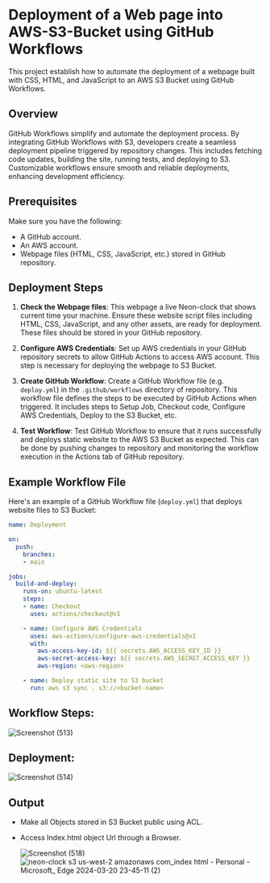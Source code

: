 # Deployment of a Web page into AWS-S3-Bucket using GitHub Workflows

This project establish how to automate the deployment of a webpage built with CSS, HTML, and JavaScript to an AWS S3 Bucket using GitHub Workflows.

## Overview

GitHub Workflows simplify and automate the deployment process. By integrating GitHub Workflows with S3, developers create a seamless deployment pipeline triggered by repository changes. This includes fetching code updates, building the site, running tests, and deploying to S3. Customizable workflows ensure smooth and reliable deployments, enhancing development efficiency. 

## Prerequisites

Make sure you have the following:

- A GitHub account.
- An AWS account.
- Webpage files (HTML, CSS, JavaScript, etc.) stored in GitHub repository.

## Deployment Steps

1. **Check the Webpage files**: This webpage a live Neon-clock that shows current time your machine. Ensure these website script files including HTML, CSS, JavaScript, and any other assets, are ready for deployment. These files should be stored in your GitHub repository.

2. **Configure AWS Credentials**: Set up AWS credentials in your GitHub repository secrets to allow GitHub Actions to access AWS account. This step is necessary for deploying the webpage to S3 Bucket.

3. **Create GitHub Workflow**: Create a GitHub Workflow file (e.g. `deploy.yml`) in the `.github/workflows` directory of  repository. This workflow file defines the steps to be executed by GitHub Actions when triggered. It includes steps to Setup Job, Checkout code, Configure AWS Credentials, Deploy to the S3 Bucket, etc.

4. **Test Workflow**: Test GitHub Workflow to ensure that it runs successfully and deploys static website to the AWS S3 Bucket as expected. This can be done by pushing changes to repository and monitoring the workflow execution in the Actions tab of GitHub repository.

## Example Workflow File

Here's an example of a GitHub Workflow file (`deploy.yml`) that deploys website files to S3 Bucket:

```yaml
name: Deployment

on:
  push:
    branches:
    - main

jobs:
  build-and-deploy:
    runs-on: ubuntu-latest
    steps:
    - name: Checkout
      uses: actions/checkout@v1

    - name: Configure AWS Credentials
      uses: aws-actions/configure-aws-credentials@v1
      with:
        aws-access-key-id: ${{ secrets.AWS_ACCESS_KEY_ID }}
        aws-secret-access-key: ${{ secrets.AWS_SECRET_ACCESS_KEY }}
        aws-region: <aws-region>

    - name: Deploy static site to S3 bucket
      run: aws s3 sync . s3://<bucket-name>
```

## Workflow Steps:

![Screenshot (513)](https://github.com/nisamuhmed/Github-Workflow-AWS-S3/assets/156061244/b445ea76-6555-44d0-a98d-5eb31fb0d6e7)


## Deployment:

![Screenshot (514)](https://github.com/nisamuhmed/Github-Workflow-AWS-S3/assets/156061244/a6887aeb-ca88-4784-ba8a-052dcaa0f785)


## Output

- Make all Objects stored in S3 Bucket public using ACL.
- Access Index.html object Url through a Browser.

  ![Screenshot (518)](https://github.com/nisamuhmed/Github-Workflow-AWS-S3/assets/156061244/2373120e-f6af-4105-b04c-e17824655d1a)
  ![neon-clock s3 us-west-2 amazonaws com_index html - Personal - Microsoft_ Edge 2024-03-20 23-45-11 (2)](https://github.com/nisamuhmed/Github-Workflow-AWS-S3/assets/156061244/c993c314-00af-40a1-8e03-9d8f4253e037)

